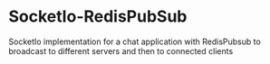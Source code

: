 # SocketIo-RedisPubSub
SocketIo implementation for a chat application with RedisPubsub to broadcast to different servers and then to connected clients
